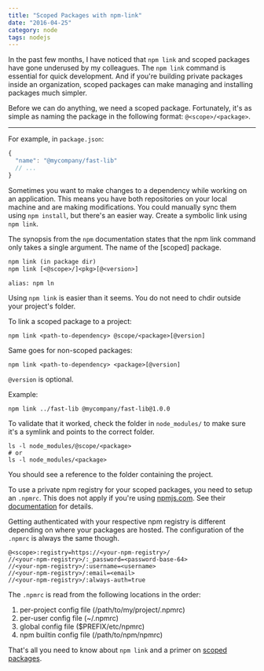 ```yaml
---
title: "Scoped Packages with npm-link"
date: "2016-04-25"
category: node
tags: nodejs
---
```


In the past few months, I have noticed that `npm link` and scoped packages have gone underused by my colleagues.
The `npm link` command is essential for quick development. And if you're building private packages inside an organization, scoped packages can make managing and installing packages much simpler.

Before we can do anything, we need a scoped package. Fortunately, it's as simple as naming the package in the following format: `@<scope>/<package>`.

---

For example, in `package.json`:

```js
{
  "name": "@mycompany/fast-lib"
  // ...
}
```

Sometimes you want to make changes to a dependency while working on an application. This means you have both repositories on your local machine and are making modifications. You could manually sync them using `npm install`, but there's an easier way. Create a symbolic link using `npm link`.

The synopsis from the `npm` documentation states that the npm link command only takes a single argument. The name of the [scoped] package.

```txt
npm link (in package dir)
npm link [<@scope>/]<pkg>[@<version>]

alias: npm ln
```

Using `npm link` is easier than it seems. You do not need to chdir outside your project's folder.

To link a scoped package to a project:

```
npm link <path-to-dependency> @scope/<package>[@version]
```

Same goes for non-scoped packages:

```
npm link <path-to-dependency> <package>[@version]
```

`@version` is optional.

Example:

```
npm link ../fast-lib @mycompany/fast-lib@1.0.0
```

To validate that it worked, check the folder in `node_modules/` to make sure it's a symlink and points to the correct folder.

```
ls -l node_modules/@scope/<package>
# or
ls -l node_modules/<package>
```

You should see a reference to the folder containing the project.

To use a private npm registry for your scoped packages, you need to setup an `.npmrc`. This does not apply if you're using [npmjs.com](https://www.npmjs.com/npm/private-packages). See their [documentation](https://docs.npmjs.com/orgs/what-are-orgs) for details.

Getting authenticated with your respective npm registry is different depending on where your packages are hosted. The configuration of the `.npmrc` is always the same though.

```
@<scope>:registry=https://<your-npm-registry>/
//<your-npm-registry>/:_password=<password-base-64>
//<your-npm-registry>/:username=<username>
//<your-npm-registry>/:email=<email>
//<your-npm-registry>/:always-auth=true
```

The `.npmrc` is read from the following locations in the order:

1. per-project config file (/path/to/my/project/.npmrc)
1. per-user config file (~/.npmrc)
1. global config file ($PREFIX/etc/npmrc)
1. npm builtin config file (/path/to/npm/npmrc)

That's all you need to know about `npm link` and a primer on [scoped packages](https://docs.npmjs.com/misc/scope).
